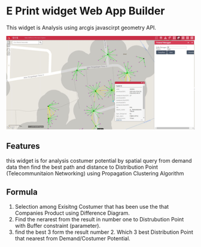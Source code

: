 
# E Print widget Web App Builder
This widget is Analysis using arcgis javascirpt geometry API. 



![App](https://github.com/anggaGPS/Web-App-Builder/blob/master/PotensiPelangganTelkom.JPG)

## Features
this widget is for analysis costumer potential by spatial query from demand data then find the best path and distance to Distribution Point (Telecommunitaion Networking) using Propagation Clustering Algorithm


## Formula
1. Selection among Exisitng Costumer that has been use the that Companies Product using Difference Diagram.
2. Find the nerarest from the result in number one to Distrubution Point with Buffer constraint (parameter).
3. find the best 3 form the result number 2. Which 3 best Distribution Point that nearest from Demand/Costumer Potential.

